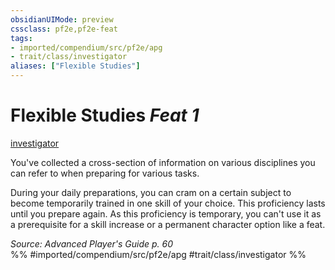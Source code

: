 ```yaml
---
obsidianUIMode: preview
cssclass: pf2e,pf2e-feat
tags:
- imported/compendium/src/pf2e/apg
- trait/class/investigator
aliases: ["Flexible Studies"]
---
```

# Flexible Studies  *Feat 1*  
[investigator](rules/traits/investigator-apg.md)  


You've collected a cross-section of information on various disciplines you can refer to when preparing for various tasks.

During your daily preparations, you can cram on a certain subject to become temporarily trained in one skill of your choice. This proficiency lasts until you prepare again. As this proficiency is temporary, you can't use it as a prerequisite for a skill increase or a permanent character option like a feat.

*Source: Advanced Player's Guide p. 60*  
%% #imported/compendium/src/pf2e/apg #trait/class/investigator %%